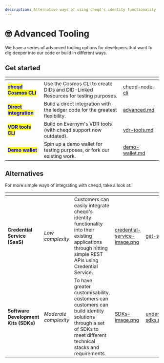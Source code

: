 ```yaml
---
description: Alternative ways of using cheqd's identity functionality
---
```


# 🤓 Advanced Tooling

We have a series of advanced tooling options for developers that want to dig deeper into our code or build in different ways.

## Get started

<table data-view="cards"><thead><tr><th></th><th></th><th data-hidden data-card-target data-type="content-ref"></th></tr></thead><tbody><tr><td><mark style="color:blue;"><strong>cheqd Cosmos CLI</strong></mark></td><td>Use the Cosmos CLI to create DIDs and DID-Linked Resources for testing purposes.</td><td><a href="cheqd-node-cli/">cheqd-node-cli</a></td></tr><tr><td><mark style="color:blue;"><strong>Direct integration</strong></mark></td><td>Build a direct integration with the ledger code for the greatest flexibility.</td><td><a href="advanced.md">advanced.md</a></td></tr><tr><td><mark style="color:blue;"><strong>VDR tools CLI</strong></mark></td><td>Build on Evernym's VDR tools (with cheqd support now outdated).</td><td><a href="vdr-tools.md">vdr-tools.md</a></td></tr><tr><td><mark style="color:blue;"><strong>Demo wallet</strong></mark></td><td>Spin up a demo wallet for testing purposes, or fork our existing work.</td><td><a href="demo-wallet.md">demo-wallet.md</a></td></tr></tbody></table>

## Alternatives

For more simple ways of integrating with cheqd, take a look at:

<table data-card-size="large" data-view="cards"><thead><tr><th></th><th></th><th></th><th data-hidden data-card-cover data-type="files"></th><th data-hidden data-card-target data-type="content-ref"></th></tr></thead><tbody><tr><td><strong>Credential Service (SaaS)</strong></td><td><em>Low complexity</em></td><td>Customers can easily integrate cheqd's identity functionality into their existing applications through hitting simple REST APIs using Credential Service. </td><td><a href="../../.gitbook/assets/credential-service-image.png">credential-service-image.png</a></td><td><a href="../../credential-service/get-started/">get-started</a></td></tr><tr><td><strong>Software Development Kits (SDKs)</strong></td><td><em>Moderate complexity</em></td><td>To have greater customisability, customers can customers can build identity solutions through a set of SDKs to meet different technical stacks and requirements.</td><td><a href="../../.gitbook/assets/SDKs-image.png">SDKs-image.png</a></td><td><a href="../../sdk/understanding-sdks.md">understanding-sdks.md</a></td></tr></tbody></table>
